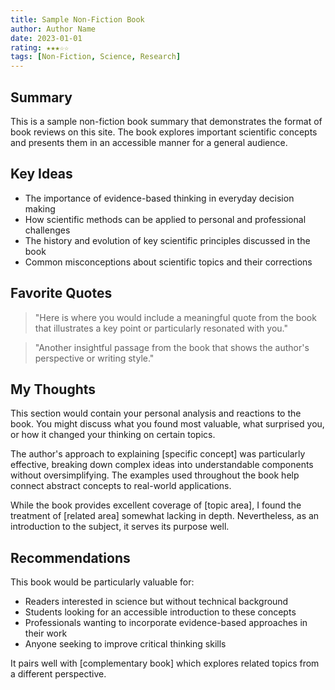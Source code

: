 ```yaml
---
title: Sample Non-Fiction Book
author: Author Name
date: 2023-01-01
rating: ★★★☆☆
tags: [Non-Fiction, Science, Research]
---
```


## Summary

This is a sample non-fiction book summary that demonstrates the format of book reviews on this site. The book explores important scientific concepts and presents them in an accessible manner for a general audience.

## Key Ideas

* The importance of evidence-based thinking in everyday decision making
* How scientific methods can be applied to personal and professional challenges
* The history and evolution of key scientific principles discussed in the book
* Common misconceptions about scientific topics and their corrections

## Favorite Quotes

> "Here is where you would include a meaningful quote from the book that illustrates a key point or particularly resonated with you."

> "Another insightful passage from the book that shows the author's perspective or writing style."

## My Thoughts

This section would contain your personal analysis and reactions to the book. You might discuss what you found most valuable, what surprised you, or how it changed your thinking on certain topics.

The author's approach to explaining [specific concept] was particularly effective, breaking down complex ideas into understandable components without oversimplifying. The examples used throughout the book help connect abstract concepts to real-world applications.

While the book provides excellent coverage of [topic area], I found the treatment of [related area] somewhat lacking in depth. Nevertheless, as an introduction to the subject, it serves its purpose well.

## Recommendations

This book would be particularly valuable for:
* Readers interested in science but without technical background
* Students looking for an accessible introduction to these concepts
* Professionals wanting to incorporate evidence-based approaches in their work
* Anyone seeking to improve critical thinking skills

It pairs well with [complementary book] which explores related topics from a different perspective. 